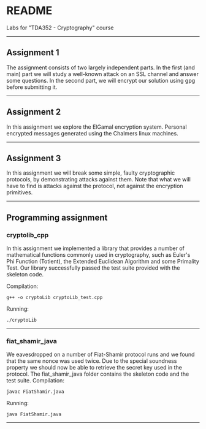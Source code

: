 # README #

Labs for "TDA352 - Cryptography" course

-----------------------------------------------------------------

## Assignment 1 ##

The assignment consists of two largely independent parts. In the first (and main) part we will study a well-known attack on an SSL channel and answer some questions. In the second part, we will encrypt our solution using gpg before submitting it.

-----------------------------------------------------------------

## Assignment 2 ##

In this assignment we explore the ElGamal encryption system. Personal encrypted messages generated using the Chalmers linux machines.

-----------------------------------------------------------------

## Assignment 3 ##

In this assignment we will break some simple, faulty cryptographic protocols, by demonstrating attacks against them. Note that what we will have to find is attacks against the protocol, not against the encryption primitives.

-----------------------------------------------------------------

## Programming assignment ##

### cryptolib_cpp ###

In this assignment we implemented a library that provides a number of mathematical functions commonly used in cryptography, such as Euler's Phi Function (Totient), the Extended Euclidean Algorithm and some Primality Test. Our library successfully passed the test suite provided with the skeleton code.

Compilation:
```
g++ -o cryptoLib cryptoLib_test.cpp
```

Running:
```
./cryptoLib
```
-----------------------------------------------------------------

### fiat_shamir_java ###

We eavesdropped on a number of Fiat-Shamir protocol runs and we found that the same nonce was used twice. Due to the special soundness property we should now be able to retrieve the secret key used in the protocol. The fiat_shamir_java folder contains the skeleton code and the test suite.
Compilation:
```
javac FiatShamir.java
```

Running:
```
java FiatShamir.java
```
-----------------------------------------------------------------
